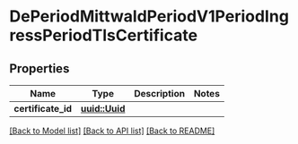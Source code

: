 # DePeriodMittwaldPeriodV1PeriodIngressPeriodTlsCertificate

## Properties

Name | Type | Description | Notes
------------ | ------------- | ------------- | -------------
**certificate_id** | [**uuid::Uuid**](uuid::Uuid.md) |  | 

[[Back to Model list]](../README.md#documentation-for-models) [[Back to API list]](../README.md#documentation-for-api-endpoints) [[Back to README]](../README.md)


